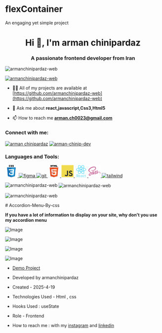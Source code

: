 # flexContainer
An engaging yet simple project
<h1 align="center">Hi 👋, I'm arman chinipardaz</h1>
<h3 align="center">A passionate frontend developer from Iran</h3>

<p align="left"> <img src="https://komarev.com/ghpvc/?username=armanchinipardaz-web&label=Profile%20views&color=0e75b6&style=flat" alt="armanchinipardaz-web" /> </p>

<p align="left"> <a href="https://github.com/ryo-ma/github-profile-trophy"><img src="https://github-profile-trophy.vercel.app/?username=armanchinipardaz-web" alt="armanchinipardaz-web" /></a> </p>

- 👨‍💻 All of my projects are available at [https://github.com/armanchinipardaz-web](https://github.com/armanchinipardaz-web)

- 💬 Ask me about **react,javascript,Css3,Html5**

- 📫 How to reach me **arman.ch0023@gmail.com**

<h3 align="left">Connect with me:</h3>
<p align="left">
<a href="https://linkedin.com/in/arman chinipardaz" target="blank"><img align="center" src="https://raw.githubusercontent.com/rahuldkjain/github-profile-readme-generator/master/src/images/icons/Social/linked-in-alt.svg" alt="arman chinipardaz" height="30" width="40" /></a>
<a href="https://instagram.com/arman-chinip-dev" target="blank"><img align="center" src="https://raw.githubusercontent.com/rahuldkjain/github-profile-readme-generator/master/src/images/icons/Social/instagram.svg" alt="arman-chinip-dev" height="30" width="40" /></a>
</p>

<h3 align="left">Languages and Tools:</h3>
<p align="left"> <a href="https://www.w3schools.com/css/" target="_blank" rel="noreferrer"> <img src="https://raw.githubusercontent.com/devicons/devicon/master/icons/css3/css3-original-wordmark.svg" alt="css3" width="40" height="40"/> </a> <a href="https://www.figma.com/" target="_blank" rel="noreferrer"> <img src="https://www.vectorlogo.zone/logos/figma/figma-icon.svg" alt="figma" width="40" height="40"/> </a> <a href="https://git-scm.com/" target="_blank" rel="noreferrer"> <img src="https://www.vectorlogo.zone/logos/git-scm/git-scm-icon.svg" alt="git" width="40" height="40"/> </a> <a href="https://www.w3.org/html/" target="_blank" rel="noreferrer"> <img src="https://raw.githubusercontent.com/devicons/devicon/master/icons/html5/html5-original-wordmark.svg" alt="html5" width="40" height="40"/> </a> <a href="https://developer.mozilla.org/en-US/docs/Web/JavaScript" target="_blank" rel="noreferrer"> <img src="https://raw.githubusercontent.com/devicons/devicon/master/icons/javascript/javascript-original.svg" alt="javascript" width="40" height="40"/> </a> <a href="https://reactjs.org/" target="_blank" rel="noreferrer"> <img src="https://raw.githubusercontent.com/devicons/devicon/master/icons/react/react-original-wordmark.svg" alt="react" width="40" height="40"/> </a> <a href="https://sass-lang.com" target="_blank" rel="noreferrer"> <img src="https://raw.githubusercontent.com/devicons/devicon/master/icons/sass/sass-original.svg" alt="sass" width="40" height="40"/> </a> <a href="https://tailwindcss.com/" target="_blank" rel="noreferrer"> <img src="https://www.vectorlogo.zone/logos/tailwindcss/tailwindcss-icon.svg" alt="tailwind" width="40" height="40"/> </a> </p>
<p><img align="left" src="https://github-readme-stats.vercel.app/api/top-langs?username=armanchinipardaz-web&show_icons=true&locale=en&layout=compact" alt="armanchinipardaz-web" /></p>

<p>&nbsp;<img align="center" src="https://github-readme-stats.vercel.app/api?username=armanchinipardaz-web&show_icons=true&locale=en" alt="armanchinipardaz-web" /></p>

<p><img align="center" src="https://github-readme-streak-stats.herokuapp.com/?user=armanchinipardaz-web&" alt="armanchinipardaz-web" /></p>
# Accordion-Menu-By-css

**If you have a lot of information to display on your site, why don't you use my accordion menu**

![Image](https://github.com/user-attachments/assets/335a7fae-6b3a-4968-8d54-f124a0a79daf)

![Image](https://github.com/user-attachments/assets/6f001321-f2e4-4de8-8958-992a36d01918)

![Image](https://github.com/user-attachments/assets/ac38be4d-90d6-4ec8-b1b2-c64b509c12aa)

![Image](https://github.com/user-attachments/assets/f0bedc71-83f2-48e1-8c77-57bbe1a1cce0)

- [Demo Project](https://armanchinipardaz-web.github.io/flexContainer/)

- Developed by armanchinipardaz

- Created - 2025-4-19

- Technologies Used - Html , css

- Hooks Used : useState 

- Role - Frontend

- How to reach me : with my [instagram](https://www.instagram.com/arman_chinipardaz_dev?igsh=aW96eGt1cjY0NHA1) and [linkedin](https://www.linkedin.com/in/arman-chinipardaz-038526361/)
